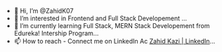 - 👋 Hi, I’m @ZahidK07
- 👀 I’m interested in Frontend and Full Stack Developement ...
- 🌱 I’m currently learning Full Stack, MERN Stack Developement from Edureka! Intership Program...
- 📫 How to reach - Connect me on LinkedIn Ac <a href=https://www.linkedin.com/in/zahid-kazi-19b516106/>Zahid Kazi | LinkedIn</a>...


<!---
ZahidK07/ZahidK07 is a ✨ special ✨ repository because its `README.md` (this file) appears on your GitHub profile.
You can click the Preview link to take a look at your changes.
--->
